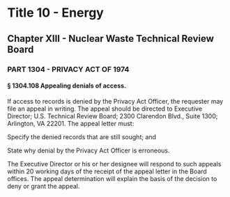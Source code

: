 
# Title 10 - Energy
## Chapter XIII - Nuclear Waste Technical Review Board
### PART 1304 - PRIVACY ACT OF 1974
#### § 1304.108 Appealing denials of access.

If access to records is denied by the Privacy Act Officer, the requester may file an appeal in writing. The appeal should be directed to Executive Director; U.S. Technical Review Board; 2300 Clarendon Blvd., Suite 1300; Arlington, VA 22201. The appeal letter must:

Specify the denied records that are still sought; and

State why denial by the Privacy Act Officer is erroneous.

The Executive Director or his or her designee will respond to such appeals within 20 working days of the receipt of the appeal letter in the Board offices. The appeal determination will explain the basis of the decision to deny or grant the appeal.
